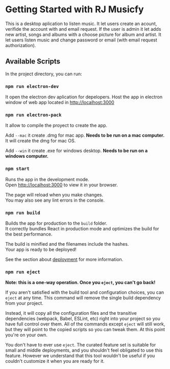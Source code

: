 # Getting Started with RJ Musicfy

This is a desktop aplication to listen music. It let users create an acount, verifide the account with and email request. If the user is admin it let adds new artist, songs and albums with a choose picture for album and artist. It let users listen music and change password or email (with email request authorization).

## Available Scripts

In the project directory, you can run:

### `npm run electron-dev`

It open the electron dev aplication for depelopers. Host the app in electron window of web app located in [http://localhost:3000](http://localhost:3000)

### `npm run electron-pack`

It allow to compile the proyect to create the app.

Add `--mac` it create .dmg for mac app. **Needs to be run on a mac computer.** It will create the dmg for mac OS.

Add `--win` it create .exe for windows desktop. **Needs to be run on a windows computer.**

### `npm start`

Runs the app in the development mode.\
Open [http://localhost:3000](http://localhost:3000) to view it in your browser.

The page will reload when you make changes.\
You may also see any lint errors in the console.

### `npm run build`

Builds the app for production to the `build` folder.\
It correctly bundles React in production mode and optimizes the build for the best performance.

The build is minified and the filenames include the hashes.\
Your app is ready to be deployed!

See the section about [deployment](https://facebook.github.io/create-react-app/docs/deployment) for more information.

### `npm run eject`

**Note: this is a one-way operation. Once you `eject`, you can't go back!**

If you aren't satisfied with the build tool and configuration choices, you can `eject` at any time. This command will remove the single build dependency from your project.

Instead, it will copy all the configuration files and the transitive dependencies (webpack, Babel, ESLint, etc) right into your project so you have full control over them. All of the commands except `eject` will still work, but they will point to the copied scripts so you can tweak them. At this point you're on your own.

You don't have to ever use `eject`. The curated feature set is suitable for small and middle deployments, and you shouldn't feel obligated to use this feature. However we understand that this tool wouldn't be useful if you couldn't customize it when you are ready for it.
